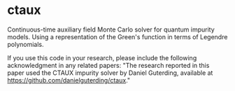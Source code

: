 # ctaux
Continuous-time auxiliary field Monte Carlo solver for quantum impurity models. Using a representation of the Green's function in terms of Legendre polynomials.

If you use this code in your research, please include the following acknowledgment in any related papers:
"The research reported in this paper used the CTAUX impurity solver by Daniel Guterding, available at https://github.com/danielguterding/ctaux."
